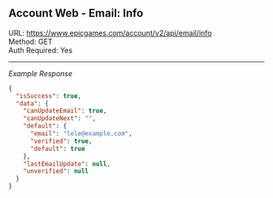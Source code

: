 ## Account Web - Email: Info

URL: https://www.epicgames.com/account/v2/api/email/info \
Method: GET \
Auth Required: Yes

---

_Example Response_

```json
{
  "isSuccess": true,
  "data": {
    "canUpdateEmail": true,
    "canUpdateNext": "",
    "default": {
      "email": "lele@example.com",
      "verified": true,
      "default": true
    },
    "lastEmailUpdate": null,
    "unverified": null
  }
}
```
